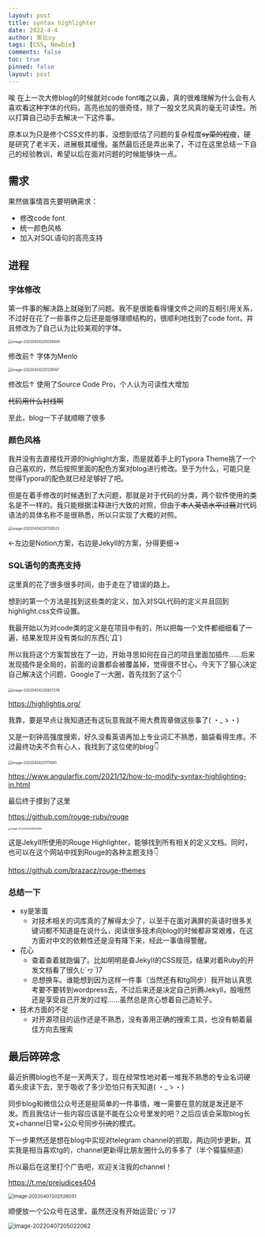 ```yaml
---
layout: post
title: syntax highlighter
date: 2022-4-4
author: 笨比sy
tags: [CSS, Newbie]
comments: false
toc: true
pinned: false
layout: post
---
```


唉
在上一次大修blog的时候就对code font嗤之以鼻，真的很难理解为什么会有人喜欢看这种字体的代码，高亮也加的很奇怪，除了一股文艺风真的毫无可读性。所以打算自己动手去解决一下这件事。

原本以为只是修个CSS文件的事，没想到低估了问题的复杂程度~~sy菜的程度~~，硬是研究了老半天，进展极其缓慢。虽然最后还是弄出来了，不过在这里总结一下自己的经验教训，希望以后在面对问题的时候能够快一点。

<!-- more -->

## 需求

果然做事情首先要明确需求：

- 修改code font
- 统一颜色风格
- 加入对SQL语句的高亮支持

## 进程

### 字体修改

第一件事的解决路上就碰到了问题。我不是很能看得懂文件之间的互相引用关系，不过好在花了一些事件之后还是能够理顺结构的，很顺利地找到了code font，并且修改为了自己认为比较美观的字体。

<img src="https://cdn.jsdelivr.net/gh/syy404/photospace/202204042250974.png" alt="image-20220404225026845" style="zoom:50%;" />

修改前↑ 字体为Menlo

<img src="https://cdn.jsdelivr.net/gh/syy404/photospace/202204042251176.png" alt="image-20220404225129097" style="zoom:50%;" />

修改后↑ 使用了Source Code Pro，个人认为可读性大增加

~~代码用什么衬线啊~~

至此，blog一下子就顺眼了很多

### 颜色风格

我并没有去直接找开源的highlight方案，而是就着手上的Typora Theme挑了一个自己喜欢的，然后按照里面的配色方案对blog进行修改。至于为什么，可能只是觉得Typora的配色就已经足够好了吧。

但是在着手修改的时候遇到了大问题，那就是对于代码的分类，两个软件使用的类名是不一样的。我只能根据注释进行大致的对照，但由于~~本人英语水平过蒻~~对代码语法的具体名称不是很熟悉，所以只实现了大概的对照。

<img src="https://cdn.jsdelivr.net/gh/syy404/photospace/202204042301667.png" alt="image-20220404230130523" style="zoom:50%;" />

←左边是Notion方案，右边是JekyII的方案，分得更细→

### SQL语句的高亮支持

这里真的花了很多很多时间，由于走在了错误的路上。

想到的第一个方法是找到这些类的定义，加入对SQL代码的定义并且回到highlight.css文件设置。

我最开始以为对code类的定义是在项目中有的，所以把每一个文件都细细看了一遍，结果发现并没有类似的东西(;´Д`)

所以我将这个方案暂放在了一边，开始寻思如何在自己的项目里面加插件……后来发现插件是全局的，前面的设置都会被覆盖掉，觉得很不甘心。今天下了狠心决定自己解决这个问题，Google了一大圈，首先找到了这个👇

<img src="https://cdn.jsdelivr.net/gh/syy404/photospace/202204042308401.png" alt="image-20220404230837276" style="zoom:50%;" />

https://highlightjs.org/

我靠，要是早点让我知道还有这玩意我就不用大费周章做这些事了( ・_ゝ・)

又是一刻钟高强度搜索，好久没看英语再加上专业词汇不熟悉，脑袋看得生疼。不过最终功夫不负有心人，我找到了这位佬的blog👇

<img src="https://cdn.jsdelivr.net/gh/syy404/photospace/202204042311133.png" alt="image-20220404231111041" style="zoom:50%;" />

https://www.angularfix.com/2021/12/how-to-modify-syntax-highlighting-in.html

最后终于摸到了这里

https://github.com/rouge-ruby/rouge

<img src="https://cdn.jsdelivr.net/gh/syy404/photospace/202204102030400.png" alt="image-20220407200620169" style="zoom:33%;" />

这是JekyII所使用的Rouge Highlighter，能够找到所有相关的定义文档。同时，也可以在这个网站中找到Rouge的各种主题支持👇

https://github.com/brazacz/rouge-themes

### 总结一下

- sy是笨蛋
  - 对技术相关的词库真的了解得太少了，以至于在面对满屏的英语时很多关键词都不知道是在说什么，阅读很多技术向blog的时候都非常艰难，在这方面对中文的依赖性还是没有降下来，经此一事值得警醒。
- 花心
  - 查着查着就跑偏了。比如明明是查JekyII的CSS规范，结果对着Ruby的开发文档看了很久(;´ヮ`)7
  - 总想换车。谁能想到因为这样一件事（当然还有和tg同步）我开始认真思考要不要转到wordpress去，不过后来还是决定自己折腾Jekyll，股哦然还是享受自己开发的过程……虽然总是贪心想着自己造轮子。
- 技术方面的不足
  - 对开源项目的运作还是不熟悉，没有善用正确的搜索工具，也没有朝着最佳方向去搜索

## 最后碎碎念

最近折腾blog也不是一天两天了。现在经常性地对着一堆我不熟悉的专业名词硬着头皮读下去，至于吸收了多少恐怕只有天知道( ・_ゝ・)

同步blog和微信公众号还是挺简单的一件事情，唯一需要在意的就是发还是不发。而且我估计一些内容应该是不能在公众号里发的吧？之后应该会采取blog长文+channel日常+公众号同步~~引流~~的模式。

下一步果然还是想在blog中实现对telegram channel的抓取，两边同步更新。其实我是相当喜欢tg的，channel更新得比朋友圈什么的多多了（半个猫猫频道）

所以最后在这里打个广告吧，欢迎关注我的channel！

https://t.me/prejudices404

<img src="https://cdn.jsdelivr.net/gh/syy404/photospace/202204072025144.png" alt="image-20220407202526031" style="zoom: 67%;" />

顺便放一个公众号在这里，虽然还没有开始运营(;´ヮ`)7

<img src="https://cdn.jsdelivr.net/gh/syy404/photospace/202204072051800.png" alt="image-20220407205022062" style="zoom: 80%;" />